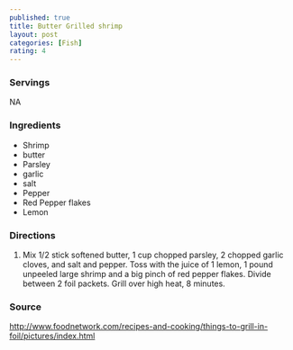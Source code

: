 ```yaml
---
published: true
title: Butter Grilled shrimp
layout: post
categories: [Fish]
rating: 4
---
```

### Servings
NA

### Ingredients
- Shrimp
- butter
- Parsley
- garlic
- salt 
- Pepper
- Red Pepper flakes
- Lemon

### Directions
1. Mix 1/2 stick softened butter, 1 cup chopped parsley, 2 chopped garlic cloves, and salt and pepper. Toss with the juice of 1 lemon, 1 pound unpeeled large shrimp and a big pinch of red pepper flakes. Divide between 2 foil packets. Grill over high heat, 8 minutes.

### Source
<a href="http://www.foodnetwork.com/recipes-and-cooking/things-to-grill-in-foil/pictures/index.html" target="new">http://www.foodnetwork.com/recipes-and-cooking/things-to-grill-in-foil/pictures/index.html</a>
